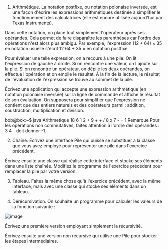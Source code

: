 1. Arithmétique. La notation postfixe, ou notation polonaise inversée, est une façon d'écrire les expressions arithmétiques destinée à simplifier le fonctionnement des calculatrices (elle est encore utilisée aujourd'hui par Texas Instruments).

Dans cette notation, on place tout simplement l'opérateur après ses opérandes. Cela permet de faire disparaître les parenthèses car l'ordre des opérations n'est alors plus ambigu. Par exemple, l'expression (12 + 64) × 35 en notation usuelle s'écrit 12 64 + 35 × en notation postfixe.

Pour évaluer une telle expression, on a recours à une pile. On lit l'expression de gauche à droite. Si on rencontre une valeur, on l'ajoute sur la pile. Si on rencontre un opérateur, on dépile les deux opérandes, on effectue l'opération et on empile le résultat. À la fin de la lecture, le résultat de l'évaluation de l'expression se trouve au sommet de la pile.

Écrivez une application qui accepte une expression arithmétique (en notation polonaise inversée) sur la ligne de commande et affiche le résultat de son évaluation. On supposera pour simplifier que l'expression ne contient que des entiers naturels et des opérateurs parmi : addition, soustraction, multiplication et division.

bob@box:~$ java Arithmetique 18 6 1 2 + 9 + + / 8 x 7 -
= 1
Remarque Pour les opérations non commutatives, faites attention à l'ordre des opérandes : 3 4 - doit donner -1.

2. Chaîne. Écrivez une interface Pile<E> qui puisse se substituer à la classe que vous avez employé pour représenter une pile dans l'exercice précédent.

Écrivez ensuite une classe qui réalise cette interface et stocke ses éléments dans une liste chaînée. Modifiez le programme de l'exercice précédent pour remplacer la pile par votre version.

3. Tableau. Faites la même chose qu'à l'exercice précédent, avec la même interface, mais avec une classe qui stocke ses éléments dans un tableau.

4. Dérécursivation. On souhaite un programme pour calculer les valeurs de la fonction suivante :

![image](https://user-images.githubusercontent.com/69315804/151236980-c5ec5de5-d601-40c4-a9bc-c1c73b1ebf8d.png)


Écrivez une première version employant simplement la récursivité.

Écrivez ensuite une version non récursive qui utilise une Pile<E> pour stocker les étapes intermédiaires.
